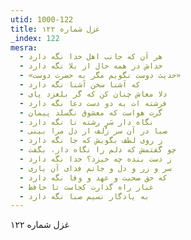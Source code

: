 ```yaml
---
utid: 1000-122
title: غزل شماره ۱۲۲
_index: 122
mesra:
  - هر آن که جانب اهل خدا نگه دارد
  - خداش در همه حال از بلا نگه دارد
  - «حدیث دوست نگویم مگر به حضرت دوست»
  - که آشنا سخن آشنا نگه دارد
  - دلا معاش چنان کن که گر بلغزد پای
  - فرشته ات به دو دست دعا نگه دارد
  - گرت هواست که معشوق نگسلد پیمان
  - نگاه دار سَرِ رشته تا نگه دارد
  - صبا در آن سر زُلف ار دل مرا بینی
  - ز روی لطف بگویش که جا نگه دارد
  - چو گفتمش که دلم را نگاه دار، بگفت
  - ز دست بنده چه خیزد؟ خدا نگه دارد
  - سر و زر و دل و جانم فدای آن یاری
  - که حق صحبت و عهد و وفا نگه دارد
  - غبار راه گذارت کجاست تا حافظ
  - به یادگار نسیم صبا نگه دارد
---
```

غزل شماره ۱۲۲
